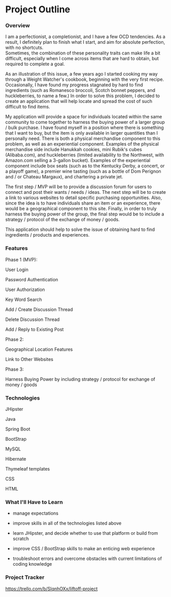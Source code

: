 # Project Outline

### Overview

I am a perfectionist, a completionist, and I have a few OCD 
tendencies.  As a result, I definitely plan to finish what 
I start, and aim for absolute perfection, with no shortcuts.  
Sometimes, the combination of these personality traits can make 
life a bit difficult, especially when I come across items that
are hard to obtain, but required to complete a goal.

As an illustration of this issue, a few years ago I started 
cooking my way through a Weight Watcher's cookbook, beginning 
with the very first recipe.  Occasionally, I have found my 
progress stagnated by hard to find ingredients (such as 
Romanesco broccoli, Scotch bonnet peppers, and huckleberries, 
to name a few.)  In order to solve this problem, I decided to
create an application that will help locate and spread the cost
of such difficult to find items.

My application will provide a space for individuals located 
within the same community to come together to harness the 
buying power of a larger group / bulk purchase.  I have found 
myself in a position where there is something that I want to 
buy, but the item is only available in larger quantities than 
I personally need.  There is both a physical merchandise 
component to this problem, as well as an experiential 
component.  Examples of the physical merchandise side include 
Hanukkah cookies, mini Rubik's cubes (Alibaba.com), and 
huckleberries (limited availability to the Northwest, with 
Amazon.com selling a 3-gallon bucket).  Examples of the 
experiential component include box seats (such as to the 
Kentucky Derby, a concert, or a playoff game), a premier wine 
tasting (such as a bottle of Dom Perignon and / or Chateau 
Margaux), and chartering a private jet.

The first step / MVP will be to provide a discussion forum for 
users to connect and post their wants / needs / ideas.  The 
next step will be to create a link to various websites to 
detail specific purchasing opportunities.  Also, since the 
idea is to have individuals share an item or an experience, 
there would be a geographical component to this site.  Finally, 
in order to truly harness the buying power of the group, the 
final step would be to include a strategy / protocol of the 
exchange of money / goods.

This application should help to solve the issue of obtaining
hard to find ingredients / products and experiences.

### Features

Phase 1 (MVP):

User Login

Password Authentication

User Authorization

Key Word Search

Add / Create Discussion Thread

Delete Discussion Thread

Add / Reply to Existing Post

Phase 2:

Geographical Location Features

Link to Other Websites

Phase 3:

Harness Buying Power by including strategy / protocol for 
exchange of money / goods

### Technologies

JHipster

Java

Spring Boot

BootStrap

MySQL

Hibernate

Thymeleaf templates

CSS

HTML

### What I'll Have to Learn

- manage expectations

- improve skills in all of the technologies listed above

- learn JHipster, and decide whether to use that platform or 
build from scratch

- improve CSS / BootStrap skills to make an enticing web 
experience

- troubleshoot errors and overcome obstacles with current 
limitations of coding knowledge 

### Project Tracker

https://trello.com/b/SlqnhOXx/liftoff-project
